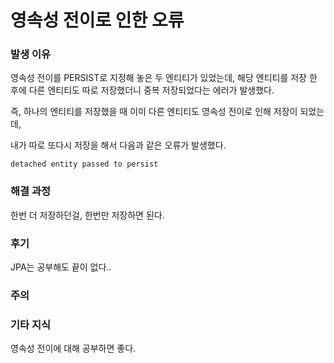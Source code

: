# 영속성 전이로 인한 오류

### 발생 이유

영속성 전이를 PERSIST로 지정해 놓은 두 엔티티가 있었는데, 해당 엔티티를 저장 한 후에 다른 엔티티도 따로 저장했더니 중복 저장되었다는 에러가 발생했다.

즉, 하나의 엔티티를 저장했을 때 이미 다른 엔티티도 영속성 전이로 인해 저장이 되었는데,

내가 따로 또다시 저장을 해서 다음과 같은 오류가 발생했다.

`detached entity passed to persist`

### 해결 과정

한번 더 저장하던걸, 한번만 저장하면 된다.

### 후기

JPA는 공부해도 끝이 없다..

### 주의

### 기타 지식

영속성 전이에 대해 공부하면 좋다.
